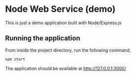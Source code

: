 # Node Web Service (demo)

This is just a demo application built with Node/Express.js

## Running the application

From inside the project directory, run the following command,

```shell
npm start
```

The application should be available at <http://127.0.0.1:3000/>